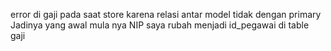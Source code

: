 error di gaji pada saat store karena relasi antar model tidak dengan primary
Jadinya yang awal mula nya NIP saya rubah menjadi id_pegawai di table gaji 
